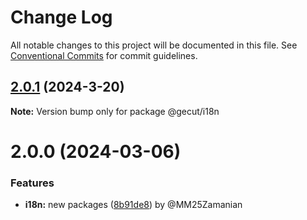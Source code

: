 # Change Log

All notable changes to this project will be documented in this file.
See [Conventional Commits](https://conventionalcommits.org) for commit guidelines.

## [2.0.1](https://github.com/gecut/hybrid-ui/compare/@gecut/i18n@2.0.0...@gecut/i18n@2.0.1) (2024-3-20)

**Note:** Version bump only for package @gecut/i18n

# 2.0.0 (2024-03-06)

### Features

* **i18n:** new packages ([8b91de8](https://github.com/gecut/hybrid-ui/commit/8b91de8636a6b51bfec084ab7b8edf1e61e77378)) by @MM25Zamanian
